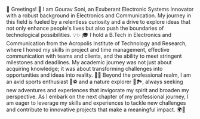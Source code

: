 🌟 Greetings! 🌟
I am Gourav Soni, an Exuberant Electronic Systems Innovator with a robust background in Electronics and Communication. My journey in this field is fueled by a relentless curiosity and a drive to explore ideas that not only enhance people's lives but also push the boundaries of technological possibilities. 💡✨
🎓 I hold a B.Tech in Electronics and Communication from the Acropolis Institute of Technology and Research, where I honed my skills in project and time management, effective communication with teams and clients, and the ability to meet stringent milestones and deadlines. My academic journey was not just about acquiring knowledge; it was about transforming challenges into opportunities and ideas into reality. 🚀🔧
Beyond the professional realm, I am an avid sports enthusiast 🏀⚽ and a nature explorer 🌲🏞️, always seeking new adventures and experiences that invigorate my spirit and broaden my perspective.
As I embark on the next chapter of my professional journey, I am eager to leverage my skills and experiences to tackle new challenges and contribute to innovative projects that make a meaningful impact. 🌍💪


<!---
Gouravsoni9090/Gouravsoni9090 is a ✨ special ✨ repository because its `README.md` (this file) appears on your GitHub profile.
You can click the Preview link to take a look at your changes.
--->
